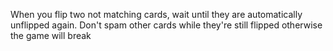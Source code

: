 When you flip two not matching cards, wait until they are automatically unflipped again. Don't spam other cards while they're still flipped otherwise the game will break
